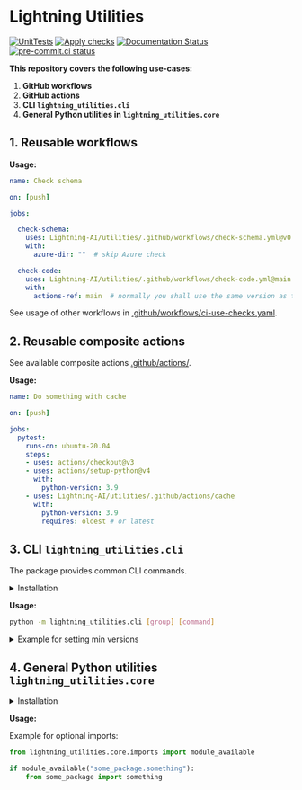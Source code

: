 # Lightning Utilities

[![UnitTests](https://github.com/Lightning-AI/utilities/actions/workflows/ci-testing.yml/badge.svg?event=push)](https://github.com/Lightning-AI/utilities/actions/workflows/ci-testing.yml)
[![Apply checks](https://github.com/Lightning-AI/utilities/actions/workflows/ci-use-checks.yaml/badge.svg?event=push)](https://github.com/Lightning-AI/utilities/actions/workflows/ci-use-checks.yaml)
[![Documentation Status](https://readthedocs.org/projects/lightning_utilities/badge/?version=latest)](https://lightning-tools.readthedocs.io/en/latest/?badge=latest)
[![pre-commit.ci status](https://results.pre-commit.ci/badge/github/Lightning-AI/utilities/main.svg)](https://results.pre-commit.ci/latest/github/Lightning-AI/utilities/main)

__This repository covers the following use-cases:__

1. **GitHub workflows**
1. **GitHub actions**
1. **CLI `lightning_utilities.cli`**
1. **General Python utilities in `lightning_utilities.core`**

## 1. Reusable workflows

__Usage:__

```yaml
name: Check schema

on: [push]

jobs:

  check-schema:
    uses: Lightning-AI/utilities/.github/workflows/check-schema.yml@v0.5.0
    with:
      azure-dir: ""  # skip Azure check

  check-code:
    uses: Lightning-AI/utilities/.github/workflows/check-code.yml@main
    with:
      actions-ref: main  # normally you shall use the same version as the workflow
```

See usage of other workflows in [.github/workflows/ci-use-checks.yaml](https://github.com/Lightning-AI/utilities/tree/main/.github/workflows/ci-use-checks.yaml).

## 2. Reusable composite actions

See available composite actions [.github/actions/](https://github.com/Lightning-AI/utilities/tree/main/.github/actions).

__Usage:__

```yaml
name: Do something with cache

on: [push]

jobs:
  pytest:
    runs-on: ubuntu-20.04
    steps:
    - uses: actions/checkout@v3
    - uses: actions/setup-python@v4
      with:
        python-version: 3.9
    - uses: Lightning-AI/utilities/.github/actions/cache
      with:
        python-version: 3.9
        requires: oldest # or latest
```

## 3. CLI `lightning_utilities.cli`

The package provides common CLI commands.

<details>
  <summary>Installation</summary>
From source:

```bash
pip install https://github.com/Lightning-AI/utilities/archive/refs/heads/main.zip
```

From pypi:

```bash
pip install lightning_utilities[cli]
```

</details>

__Usage:__

```bash
python -m lightning_utilities.cli [group] [command]
```

<details>
  <summary>Example for setting min versions</summary>

```console
$ cat requirements/test.txt
coverage>=5.0
codecov>=2.1
pytest>=6.0
pytest-cov
pytest-timeout
$ python -m lightning_utilities.cli requirements set-oldest
$ cat requirements/test.txt
coverage==5.0
codecov==2.1
pytest==6.0
pytest-cov
pytest-timeout
```

</details>

## 4. General Python utilities `lightning_utilities.core`

<details>
  <summary>Installation</summary>

From pypi:

```bash
pip install lightning_utilities
```

</details>

__Usage:__

Example for optional imports:

```python
from lightning_utilities.core.imports import module_available

if module_available("some_package.something"):
    from some_package import something
```
